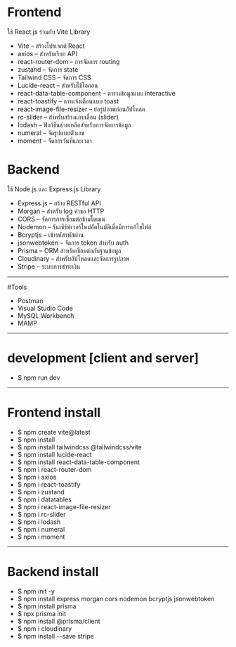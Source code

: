# Frontend
ใช้ React.js ร่วมกับ Vite
Library
-  Vite – สร้างโปรเจกต์ React
-  axios – สำหรับเรียก API
-  react-router-dom – การจัดการ routing
-  zustand – จัดการ state
-  Tailwind CSS – จัดการ CSS
-  Lucide-react – สำหรับใช้ไอคอน
-  react-data-table-component – ตารางข้อมูลแบบ interactive
-  react-toastify – การแจ้งเตือนแบบ toast
-  react-image-file-resizer – ย่อรูปภาพก่อนอัปโหลด
-  rc-slider – สำหรับสร้างแถบเลื่อน (slider)
-  lodash – ฟังก์ชันช่วยเหลือสำหรับการจัดการข้อมูล
-  numeral – จัดรูปแบบตัวเลข
-  moment – จัดการวันที่และเวลา
# Backend
ใช้ Node.js และ Express.js
Library
- Express.js – สร้าง RESTful API
- Morgan – สำหรับ log คำขอ HTTP
- CORS – จัดการการเชื่อมต่อข้ามโดเมน
- Nodemon – รันเซิร์ฟเวอร์ใหม่อัตโนมัติเมื่อมีการแก้ไขไฟล์
- Bcryptjs – เข้ารหัสรหัสผ่าน
- jsonwebtoken – จัดการ token สำหรับ auth
- Prisma – ORM สำหรับเชื่อมต่อกับฐานข้อมูล
- Cloudinary – สำหรับอัปโหลดและจัดการรูปภาพ
- Stripe – ระบบการชำระเงิน
----------------------------------------------------------------------------
#Tools
- Postman
- Visual Studio Code
- MySQL Workbench
- MAMP
----------------------------------------------------------------------------
# development [client and server]
- $ npm run dev
----------------------------------------------------------------------------
# Frontend install
- $ npm create vite@latest
- $ npm install
- $ npm install tailwindcss @tailwindcss/vite
- $ npm install lucide-react
- $ npm install react-data-table-component
- $ npm i react-router-dom
- $ npm i axios
- $ npm i react-toastify
- $ npm i zustand
- $ npm i datatables
- $ npm i react-image-file-resizer
- $ npm i rc-slider
- $ npm i lodash
- $ npm i numeral
- $ npm i moment
----------------------------------------------------------------------------
# Backend install
- $ npm init -y
- $ npm install express morgan cors nodemon bcryptjs jsonwebtoken
- $ npm install prisma
- $ npx prisma init
- $ npm install @prisma/client
- $ npm i cloudinary
- $ npm install --save stripe
